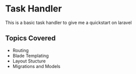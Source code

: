 # Task Handler #
This is a basic task handler to give me a quickstart on laravel
## Topics Covered ##

* Routing
* Blade Templating
* Layout Stucture
* Migrations and Models
